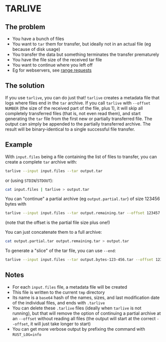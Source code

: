 # TARLIVE

## The problem
- You have a bunch of files
- You want to `tar` them for transfer, but ideally not in an actual file (eg because of disk usage)
- You transfer the data but something terminates the transfer prematurely
- You have the file size of the received tar file
- You want to continue where you left off
- Eg for webservers, see [range requests](https://developer.mozilla.org/en-US/docs/Web/HTTP/Range_requests)

## The solution
If you use `tarlive`, you can do just that! `tarlive` creates a metadata file that logs where files end in the `tar` archive.
If you call `tarlive` with `--offset NUMBER` (the size of the received part of the file, plus 1), it will skip all completely transferred files (that is, not even read them), and start generating the `tar` file from the first new or partially transferred file.
The output can simply be appended to the partially transferred archive.
The result will be binary-identical to a single successful file transfer.

## Example
With `input.files` being a file containing the list of files to transfer, you can create a complete `tar` archive with:
```bash
tarlive --input input.files --tar output.tar
```
or (using `STDIN`/`STDOUT`):
```bash
cat input.files | tarlive > output.tar
```

You can "continue" a partial archive (eg `output.partial.tar`) of size 123456 bytes with
```bash
tarlive --input input.files --tar output.remaining.tar --offset 123457
```
(note that the offset is the partial file size plus one!)

You can just concatenate them to a full archive:
```bash
cat output.partial.tar output.remaining.tar > output.tar
```

To generate a "slice" of the tar file, you can use `--end`:
```bash
tarlive --input input.files --tar output.bytes-123-456.tar --offset 123 --end 456
```

## Notes
- For each `input.files` file, a metadata file will be created
- This file is written to the current `tmp` directory
- Its name is a `base64` hash of the names, sizes, and last modification date of the individual files, and ends with `.tarlive`
- You can delete these `.tarlive` files (ideally when `tarlive` is not running), but that will remove the option of continuing a partial archive at an `--offset` without reading all files (the output will start at the correct `--offset`, it will just take longer to start)
- You can get more verbose output by prefixing the command with `RUST_LOG=info`
